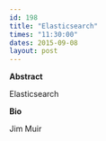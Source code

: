 ```yaml
---
id: 198
title: "Elasticsearch"
times: "11:30:00"
dates: 2015-09-08
layout: post
---
```

 **Abstract**

Elasticsearch  

**Bio**

Jim Muir


